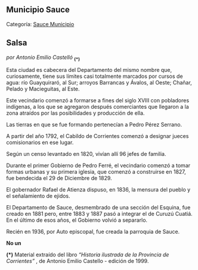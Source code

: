 ## Municipio Sauce

Categoría: [Sauce Municipio](http://descubrircorrientes.com.ar/2012/index.php/1968-geografia/9-geografia-politica/departamento-sauce/division-politica-de-sauce-municipios/municipio-sauce)

## Salsa

_por Antonio Emilio Castelló_ <sub><strong><span><span><span>(*)</span></span></span></strong></sub>

Esta ciudad es cabecera del Departamento del mismo nombre que, curiosamente, tiene sus límites casi totalmente marcados por cursos de agua: río Guayquiraró, al Sur; arroyos Barrancas y Ávalos, al Oeste; Chañar, Pelado y Macieguitas, al Este.

Este vecindario comenzó a formarse a fines del siglo XVIII con pobladores indígenas, a los que se agregaron después comerciantes que llegaron a la zona atraídos por las posibilidades y producción de ella.

Las tierras en que se fue formando pertenecían a Pedro Pérez Serrano.

A partir del año 1792, el Cabildo de Corrientes comenzó a designar jueces comisionarios en ese lugar.

Según un censo levantado en 1820, vivían allí 96 jefes de familia.

Durante el primer Gobierno de Pedro Ferré, el vecindario comenzó a tomar formas urbanas y su primera iglesia, que comenzó a construirse en 1827, fue bendecida el 29 de Diciembre de 1829.

El gobernador Rafael de Atienza dispuso, en 1836, la mensura del pueblo y el señalamiento de ejidos.

El Departamento de Sauce, desmembrado de una sección del Esquina, fue creado en 1881 pero, entre 1883 y 1887 pasó a integrar el de Curuzú Cuatiá. En el último de esos años, el Gobierno volvió a separarlo.

Recién en 1936, por Auto episcopal, fue creada la parroquia de Sauce.

**No un**

**(\*)** Material extraído del libro _“Historia ilustrada de la Provincia de Corrientes”_ , de Antonio Emilio Castello - edición de 1999.